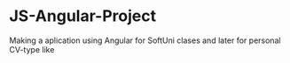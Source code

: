 # JS-Angular-Project
 Making a aplication using Angular for SoftUni clases and later for personal CV-type like
